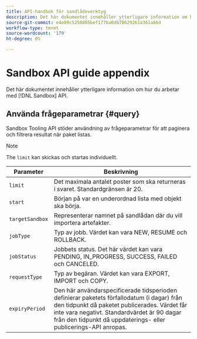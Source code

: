 ```yaml
---
title: API-handbok för sandlådeverktyg
description: Det här dokumentet innehåller ytterligare information om hur du arbetar med sandlådeverktygets API.
source-git-commit: e4e89c5250885bef177ba0d678629261a361a66d
workflow-type: tm+mt
source-wordcount: '179'
ht-degree: 0%

---
```



# Sandbox API guide appendix

Det här dokumentet innehåller ytterligare information om hur du arbetar med [!DNL Sandbox] API.

## Använda frågeparametrar {#query}

Sandbox Tooling API stöder användning av frågeparametrar för att paginera och filtrera resultat när paket listas.

>[!NOTE]
>
>The `limit` kan skickas och startas individuellt.

| Parameter | Beskrivning |
| --- | --- |
| `limit` | Det maximala antalet poster som ska returneras i svaret. Standardgränsen är 20. |
| `start` | Början på var en underordnad lista med objekt ska börja. |
| `targetSandbox` | Representerar namnet på sandlådan där du vill importera artefakter. |
| `jobType` | Typ av jobb. Värdet kan vara NEW, RESUME och ROLLBACK. |
| `jobStatus` | Jobbets status. Det här värdet kan vara PENDING, IN_PROGRESS, SUCCESS, FAILED och CANCELED. |
| `requestType` | Typ av begäran. Värdet kan vara EXPORT, IMPORT och COPY. |
| `expiryPeriod ` | Den här användarspecificerade tidsperioden definierar paketets förfallodatum (i dagar) från den tidpunkt då paketet publicerades. Värdet får inte vara negativt. Standardvärdet är 90 dagar från den tidpunkt då uppdaterings- eller publicerings-API anropas. |
